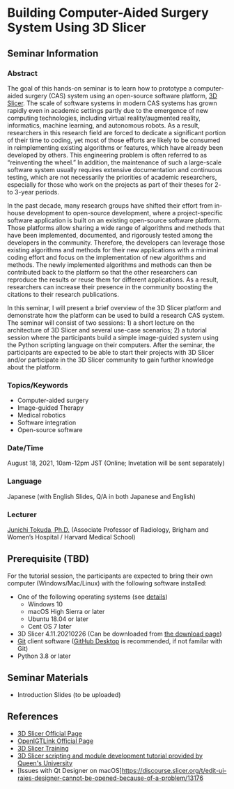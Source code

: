 # Building Computer-Aided Surgery System Using 3D Slicer

## Seminar Information

### Abstract

The goal of this hands-on seminar is to learn how to prototype a computer-aided surgery (CAS) system using an open-source software platform, [3D Slicer](https://slicer.org/). The scale of software systems in modern CAS systems has grown rapidly even in academic settings partly due to the emergence of new computing technologies, including virtual reality/augmented reality, informatics, machine learning, and autonomous robots. As a result, researchers in this research field are forced to dedicate a significant portion of their time to coding, yet most of those efforts are likely to be consumed in reimplementing existing algorithms or features, which have already been developed by others. This engineering problem is often referred to as “reinventing the wheel.” In addition, the maintenance of such a large-scale software system usually requires extensive documentation and continuous testing, which are not necessarily the priorities of academic researchers, especially for those who work on the projects as part of their theses for 2- to 3-year periods.

In the past decade, many research groups have shifted their effort from in-house development to open-source development, where a project-specific software application is built on an existing open-source software platform. Those platforms allow sharing a wide range of algorithms and methods that have been implemented, documented, and rigorously tested among the developers in the community. Therefore, the developers can leverage those existing algorithms and methods for their new applications with a minimal coding effort and focus on the implementation of new algorithms and methods. The newly implemented algorithms and methods can then be contributed back to the platform so that the other researchers can reproduce the results or reuse them for different applications. As a result, researchers can increase their presence in the community boosting the citations to their research publications.

In this seminar, I will present a brief overview of the 3D Slicer platform and demonstrate how the platform can be used to build a research CAS system. The seminar will consist of two sessions: 1) a short lecture on the architecture of 3D Slicer and several use-case scenarios; 2) a tutorial session where the participants build a simple image-guided system using the Python scripting language on their computers. After the seminar, the participants are expected to be able to start their projects with 3D Slicer and/or participate in the 3D Slicer community to gain further knowledge about the platform.

### Topics/Keywords

- Computer-aided surgery
- Image-guided Therapy
- Medical robotics
- Software integration
- Open-source software

### Date/Time

August 18, 2021, 10am-12pm JST (Online; Invetation will be sent separately)

### Language
Japanese (with English Slides, Q/A in both Japanese and English)

### Lecturer
[Junichi Tokuda, Ph.D.](https://scholar.harvard.edu/tokuda/home) (Associate Professor of Radiology, Brigham and Women’s Hospital / Harvard Medical School)

## Prerequisite (TBD)

For the tutorial session, the participants are expected to bring their own computer (Windows/Mac/Linux) with the following software installed:

- One of the following operating systems (see [details](https://slicer.readthedocs.io/en/latest/user_guide/getting_started.html#system-requirements))
  - Windows 10
  - macOS High Sierra or later
  - Ubuntu 18.04 or later
  - Cent OS 7 later
- 3D Slicer 4.11.20210226 (Can be downloaded from [the download page](https://download.slicer.org))
- [Git](https://git-scm.com/) client software ([GitHub Desktop](https://desktop.github.com/) is recommended, if not familar with Git)
- Python 3.8 or later

## Seminar Materials

- Introduction Slides (to be uploaded)


## References
- [3D Slicer Official Page](https://slicer.org/)
- [OpenIGTLink Official Page](http://openigtlink.org/)
- [3D Slicer Training](https://www.slicer.org/wiki/Documentation/4.10/Training)
- [3D Slicer scripting and module development tutorial provided by Queen's University](https://github.com/PerkLab/PerkLabBootcamp/blob/master/Doc/day3_2_SlicerProgramming.pptx?raw=true)
- [Issues with Qt Designer on macOS]https://discourse.slicer.org/t/edit-ui-raies-designer-cannot-be-opened-because-of-a-problem/13176
